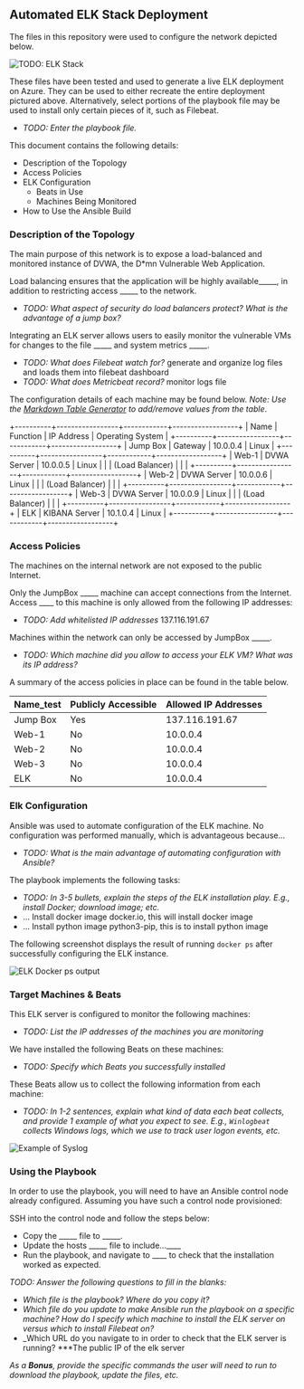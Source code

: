 ## Automated ELK Stack Deployment

The files in this repository were used to configure the network depicted below.

![TODO: ELK Stack](https://github.com/goosee007/CyberSecurity-XpreTech/blob/main/Images/Proj_Wk13_CloudELK.PNG)


These files have been tested and used to generate a live ELK deployment on Azure. They can be used to either recreate the entire deployment pictured above. Alternatively, select portions of the playbook file may be used to install only certain pieces of it, such as Filebeat.

  - _TODO: Enter the playbook file._

This document contains the following details:
- Description of the Topology
- Access Policies
- ELK Configuration
  - Beats in Use
  - Machines Being Monitored
- How to Use the Ansible Build


### Description of the Topology

The main purpose of this network is to expose a load-balanced and monitored instance of DVWA, the D*mn Vulnerable Web Application.

Load balancing ensures that the application will be highly available_____, in addition to restricting access _____ to the network.
- _TODO: What aspect of security do load balancers protect? What is the advantage of a jump box?_

Integrating an ELK server allows users to easily monitor the vulnerable VMs for changes to the file _____ and system metrics _____.
- _TODO: What does Filebeat watch for?_ generate and organize log files and loads them into filebeat dashboard 
- _TODO: What does Metricbeat record?_ monitor logs file

The configuration details of each machine may be found below.
_Note: Use the [Markdown Table Generator](http://www.tablesgenerator.com/markdown_tables) to add/remove values from the table_.

+----------+-----------------+------------+------------------+
| Name     | Function        | IP Address | Operating System |
+----------+-----------------+------------+------------------+
| Jump Box |     Gateway     |  10.0.0.4  |       Linux      |
+----------+-----------------+------------+------------------+
| Web-1    |   DVWA Server   |  10.0.0.5  |       Linux      |
|          | (Load Balancer) |            |                  |
+----------+-----------------+------------+------------------+
| Web-2    |   DVWA Server   |  10.0.0.6  |       Linux      |
|          | (Load Balancer) |            |                  |
+----------+-----------------+------------+------------------+
| Web-3    |   DVWA Server   |  10.0.0.9  |       Linux      |
|          | (Load Balancer) |            |                  |
+----------+-----------------+------------+------------------+
| ELK      |  KIBANA Server  |  10.1.0.4  |       Linux      |
+----------+-----------------+------------+------------------+

### Access Policies

The machines on the internal network are not exposed to the public Internet. 

Only the JumpBox _____ machine can accept connections from the Internet. Access ____ to this machine is only allowed from the following IP addresses:
- _TODO: Add whitelisted IP addresses_  137.116.191.67 

Machines within the network can only be accessed by JumpBox  _____.
- _TODO: Which machine did you allow to access your ELK VM? What was its IP address?_

A summary of the access policies in place can be found in the table below.

| Name_test | Publicly  Accessible | Allowed IP Addresses |
|-----------|----------------------|----------------------|
| Jump Box  |          Yes         |    137.116.191.67    |
| Web-1     |          No          |       10.0.0.4       |
| Web-2     |          No          |       10.0.0.4       |
| Web-3     |          No          |       10.0.0.4       |
| ELK       |          No          |       10.0.0.4       |

### Elk Configuration

Ansible was used to automate configuration of the ELK machine. No configuration was performed manually, which is advantageous because...
- _TODO: What is the main advantage of automating configuration with Ansible?_

The playbook implements the following tasks:
- _TODO: In 3-5 bullets, explain the steps of the ELK installation play. E.g., install Docker; download image; etc._
- ... Install docker image docker.io, this will install docker image
- ... Install python image python3-pip, this is to install python image 


The following screenshot displays the result of running `docker ps` after successfully configuring the ELK instance.

![ELK Docker ps output](https://github.com/goosee007/CyberSecurity-XpreTech/blob/main/Images/ELK_Output.png)

### Target Machines & Beats
This ELK server is configured to monitor the following machines:
- _TODO: List the IP addresses of the machines you are monitoring_

We have installed the following Beats on these machines:
- _TODO: Specify which Beats you successfully installed_

These Beats allow us to collect the following information from each machine:
- _TODO: In 1-2 sentences, explain what kind of data each beat collects, and provide 1 example of what you expect to see. E.g., `Winlogbeat` collects Windows logs, which we use to track user logon events, etc._

![Example of Syslog](https://github.com/goosee007/CyberSecurity-XpreTech/blob/main/Images/Filebeat_System%20Syslog%20dashboard%20ECS.png)


### Using the Playbook
In order to use the playbook, you will need to have an Ansible control node already configured. Assuming you have such a control node provisioned: 

SSH into the control node and follow the steps below:
- Copy the _____ file to _____.
- Update the hosts _____ file to include...____
- Run the playbook, and navigate to ____ to check that the installation worked as expected.

_TODO: Answer the following questions to fill in the blanks:_
- _Which file is the playbook? Where do you copy it?_
- _Which file do you update to make Ansible run the playbook on a specific machine? How do I specify which machine to install the ELK server on versus which to install Filebeat on?_
- _Which URL do you navigate to in order to check that the ELK server is running? ***The public IP of the elk server

_As a **Bonus**, provide the specific commands the user will need to run to download the playbook, update the files, etc._
